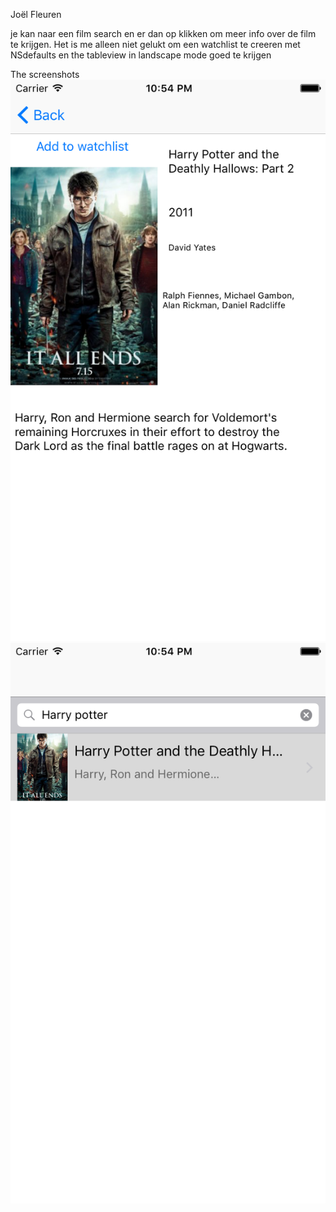Joël Fleuren

je kan naar een film search en er dan op klikken om meer info over de film te krijgen.
Het is me alleen niet gelukt om een watchlist te creeren met NSdefaults en the tableview in landscape mode goed te krijgen

The screenshots
![alt text](doc/1.png)
![alt text](/doc/2.png)
